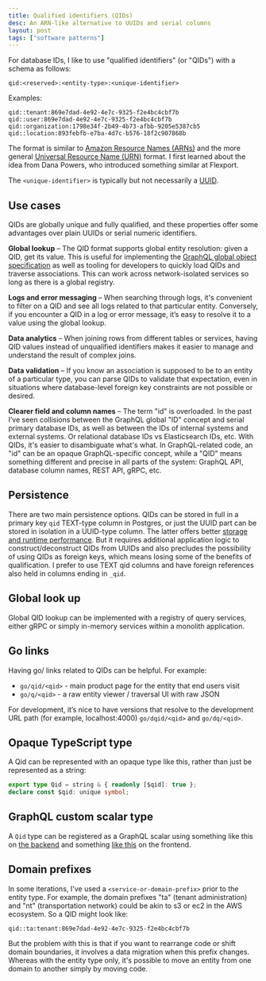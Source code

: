 ```yaml
---
title: Qualified identifiers (QIDs)
desc: An ARN-like alternative to UUIDs and serial columns
layout: post
tags: ["software patterns"]
---
```


For database IDs, I like to use "qualified identifiers" (or "QIDs") with a schema as follows:

```
qid:<reserved>:<entity-type>:<unique-identifier>
```

Examples:

```
qid::tenant:869e7dad-4e92-4e7c-9325-f2e4bc4cbf7b
qid::user:869e7dad-4e92-4e7c-9325-f2e4bc4cbf7b
qid::organization:1798e34f-2b49-4b73-afbb-9205e5387cb5
qid::location:893febfb-e7ba-4d7c-b576-18f2c907868b
```

The format is similar to [Amazon Resource Names (ARNs)](https://docs.aws.amazon.com/general/latest/gr/aws-arns-and-namespaces.html) and the more general [Universal Resource Name (URN)](https://en.wikipedia.org/wiki/Uniform_Resource_Name) format. I first learned about the idea from Dana Powers, who introduced something similar at Flexport.

The `<unique-identifier>` is typically but not necessarily a [UUID](https://en.wikipedia.org/wiki/Universally_unique_identifier).

## Use cases

QIDs are globally unique and fully qualified, and these properties offer some advantages over plain UUIDs or serial numeric identifiers.

**Global lookup** – The QID format supports global entity resolution: given a QID, get its value. This is useful for implementing the [GraphQL global object specification](https://graphql.org/learn/global-object-identification/) as well as tooling for developers to quickly load QIDs and traverse associations. This can work across network-isolated services so long as there is a global registry.

**Logs and error messaging** – When searching through logs, it's convenient to filter on a QID and see all logs related to that particular entity. Conversely, if you encounter a QID in a log or error message, it’s easy to resolve it to a value using the global lookup.

**Data analytics** – When joining rows from different tables or services, having QID values instead of unqualified identifiers makes it easier to manage and understand the result of complex joins.

**Data validation** – If you know an association is supposed to be to an entity of a particular type, you can parse QIDs to validate that expectation, even in situations where database-level foreign key constraints are not possible or desired.

**Clearer field and column names** – The term "id" is overloaded. In the past I’ve seen collisions between the GraphQL global "ID" concept and serial primary database IDs, as well as between the IDs of internal systems and external systems. Or relational database IDs vs Elasticsearch IDs, etc. With QIDs, it's easier to disambiguate what's what. In GraphQL-related code, an "id" can be an opaque GraphQL-specific concept, while a "QID" means something different and precise in all parts of the system: GraphQL API, database column names, REST API, gRPC, etc.

## Persistence

There are two main persistence options. QIDs can be stored in full in a primary key `qid` TEXT-type column in Postgres, or just the UUID part can be stored in isolation in a UUID-type column. The latter offers better [storage and runtime performance](https://stackoverflow.com/a/44101628). But it requires additional application logic to construct/deconstruct QIDs from UUIDs and also precludes the possibility of using QIDs as foreign keys, which means losing some of the benefits of qualification. I prefer to use TEXT qid columns and have foreign references also held in columns ending in `_qid`.

## Global look up

Global QID lookup can be implemented with a registry of query services, either gRPC or simply in-memory services within a monolith application.

## Go links

Having go/ links related to QIDs can be helpful. For example:

- `go/qid/<qid>` - main product page for the entity that end users visit
- `go/q/<qid>` - a raw entity viewer / traversal UI with raw JSON

For development, it’s nice to have versions that resolve to the development URL path (for example, localhost:4000) `go/dqid/<qid>` and `go/dq/<qid>`.

## Opaque TypeScript type

A Qid can be represented with an opaque type like this, rather than just be represented as a string:

```typescript
export type Qid = string & { readonly [$qid]: true };
declare const $qid: unique symbol;
```

## GraphQL custom scalar type

A `Qid` type can be registered as a GraphQL scalar using something like this on [the backend](https://docs.nestjs.com/graphql/scalars) and something [like this](https://rescript-relay-documentation.vercel.app/docs/custom-scalars) on the frontend.

## Domain prefixes

In some iterations, I've used a `<service-or-domain-prefix>` prior to the entity type. For example, the domain prefixes "ta" (tenant administration) and "nt" (transportation network) could be akin to s3 or ec2 in the AWS ecosystem. So a QID might look like:

```
qid::ta:tenant:869e7dad-4e92-4e7c-9325-f2e4bc4cbf7b
```

But the problem with this is that if you want to rearrange code or shift domain boundaries, it involves a data migration when this prefix changes. Whereas with the entity type only, it's possible to move an entity from one domain to another simply by moving code.
